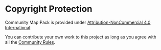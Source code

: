# Copyright Protection

Community Map Pack is provided under [Attribution-NonCommercial 4.0 International](https://creativecommons.org/licenses/by-nc/4.0/)

You can contribute your own work to this project as long as you agree with all the [Community Rules](https://openxcom.org/forum/index.php/topic,7830.0.html).
